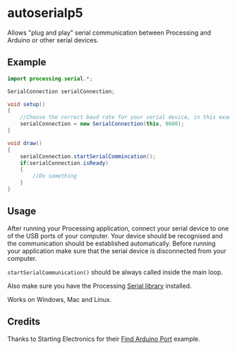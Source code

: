 # autoserialp5

Allows "plug and play" serial communication between Processing and Arduino or other serial devices.

## Example

```java
import processing.serial.*;

SerialConnection serialConnection;

void setup()
{
	//Choose the correct baud rate for your serial device, in this example we use 9600
	serialConnection = new SerialConnection(this, 9600);
}

void draw()
{
	serialConnection.startSerialCommincation();
	if(serialConnection.isReady)
	{
		//Do something
	}
}
```
	
## Usage

After running your Processing application, connect your serial device to one of the USB ports of your computer. Your device should be recognised and the communication should be established automatically. Before running your application make sure that the serial device is disconnected from your computer.

`startSerialCommunication()` should be always called inside the main loop.

Also make sure you have the Processing [Serial library](https://github.com/processing/processing/tree/master/java/libraries/serial) installed.

Works on Windows, Mac and Linux.

## Credits

Thanks to Starting Electronics for their [Find Arduino Port](https://startingelectronics.org/software/processing/find-arduino-port/) example.
